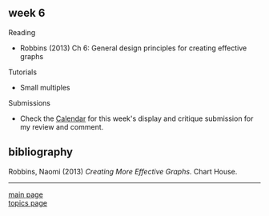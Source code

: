 
week 6
------

Reading

-   Robbins (2013) Ch 6: General design principles for creating effective graphs

Tutorials

-   Small multiples

Submissions

-   Check the [Calendar](admin-02_calendar.pdf) for this week's display and critique submission for my review and comment.

bibliography
------------

Robbins, Naomi (2013) *Creating More Effective Graphs*. Chart House.

------------------------------------------------------------------------

[main page](../README.md)<br> [topics page](../README-by-topic.md)
